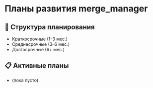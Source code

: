 # Планы развития merge_manager

## 📅 Структура планирования
- Краткосрочные (1–3 мес.)
- Среднесрочные (3–6 мес.)
- Долгосрочные (6+ мес.)

## 📋 Активные планы
- (пока пусто)
